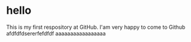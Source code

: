 # hello
This is my first respository at GitHub. 
I'am very happy to come to Github
afdfdfdsererfefdfdf
aaaaaaaaaaaaaaaaa